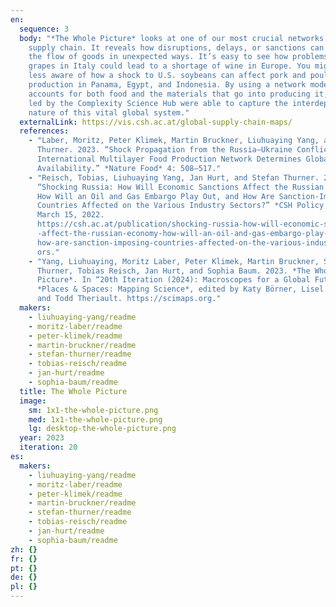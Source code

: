 ```yaml
---
en:
  sequence: 3
  body: "*The Whole Picture* looks at one of our most crucial networks: the global
    supply chain. It reveals how disruptions, delays, or sanctions can affect
    the flow of goods in unexpected ways. It’s easy to see how problems with
    grapes in Italy could lead to a shortage of wine in Europe. You might be
    less aware of how a shock to U.S. soybeans can affect pork and poultry
    production in Panama, Egypt, and Indonesia. By using a network model that
    accounts for both food and the materials that go into producing it, a team
    led by the Complexity Science Hub were able to capture the interdependent
    nature of this vital global system."
  externalLink: https://vis.csh.ac.at/global-supply-chain-maps/
  references:
    - "Laber, Moritz, Peter Klimek, Martin Bruckner, Liuhuaying Yang, and Stefan
      Thurner. 2023. “Shock Propagation from the Russia–Ukraine Conflict on
      International Multilayer Food Production Network Determines Global Food
      Availability.” *Nature Food* 4: 508–517."
    - "Reisch, Tobias, Liuhuaying Yang, Jan Hurt, and Stefan Thurner. 2022.
      “Shocking Russia: How Will Economic Sanctions Affect the Russian Economy,
      How Will an Oil and Gas Embargo Play Out, and How Are Sanction-Imposing
      Countries Affected on the Various Industry Sectors?” *CSH Policy Briefs*,
      March 15, 2022.
      https://csh.ac.at/publication/shocking-russia-how-will-economic-sanctions\
      -affect-the-russian-economy-how-will-an-oil-and-gas-embargo-play-out-and-\
      how-are-sanction-imposing-countries-affected-on-the-various-industry-sect\
      ors."
    - "Yang, Liuhuaying, Moritz Laber, Peter Klimek, Martin Bruckner, Stefan
      Thurner, Tobias Reisch, Jan Hurt, and Sophia Baum. 2023. *The Whole
      Picture*. In “20th Iteration (2024): Macroscopes for a Global Future. ”
      *Places & Spaces: Mapping Science*, edited by Katy Börner, Lisel Record,
      and Todd Theriault. https://scimaps.org."
  makers:
    - liuhuaying-yang/readme
    - moritz-laber/readme
    - peter-klimek/readme
    - martin-bruckner/readme
    - stefan-thurner/readme
    - tobias-reisch/readme
    - jan-hurt/readme
    - sophia-baum/readme
  title: The Whole Picture
  image:
    sm: 1x1-the-whole-picture.png
    med: 1x1-the-whole-picture.png
    lg: desktop-the-whole-picture.png
  year: 2023
  iteration: 20
es:
  makers:
    - liuhuaying-yang/readme
    - moritz-laber/readme
    - peter-klimek/readme
    - martin-bruckner/readme
    - stefan-thurner/readme
    - tobias-reisch/readme
    - jan-hurt/readme
    - sophia-baum/readme
zh: {}
fr: {}
pt: {}
de: {}
pl: {}
---
```

